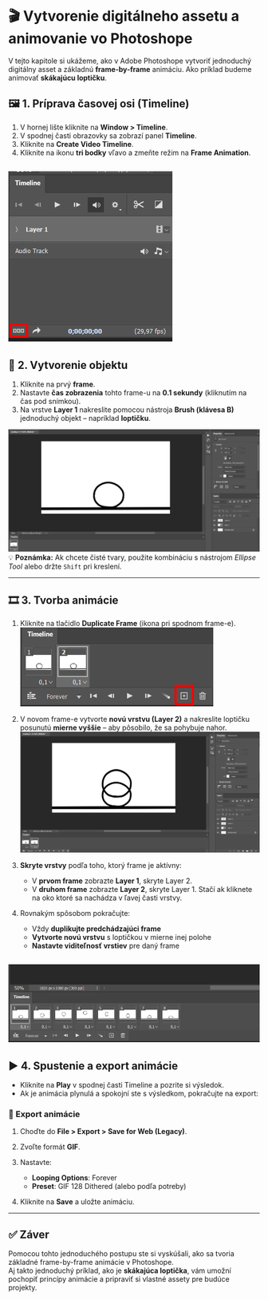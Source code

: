 # 🎬 Vytvorenie digitálneho assetu a animovanie vo Photoshope


V tejto kapitole si ukážeme, ako v Adobe Photoshope vytvoriť jednoduchý digitálny asset a základnú **frame-by-frame** animáciu. Ako príklad budeme animovať **skákajúcu loptičku**.


## 🖼️ 1. Príprava časovej osi (Timeline)

1. V hornej lište kliknite na **Window > Timeline**.
2. V spodnej časti obrazovky sa zobrazí panel **Timeline**.
3. Kliknite na **Create Video Timeline**.
4. Kliknite na ikonu **tri bodky** vľavo a zmeňte režim na **Frame Animation**.

![Create timeline](images/03_1.png) 
---

## 🎨 2. Vytvorenie objektu

1. Kliknite na prvý **frame**.
2. Nastavte **čas zobrazenia** tohto frame-u na **0.1 sekundy** (kliknutím na čas pod snímkou).
3. Na vrstve **Layer 1** nakreslite pomocou nástroja **Brush (klávesa B)** jednoduchý objekt – napríklad **loptičku**.

![Create object](images/03_2.png) 
💡 **Poznámka:** Ak chcete čisté tvary, použite kombináciu s nástrojom *Ellipse Tool* alebo držte `Shift` pri kreslení.

---

## 🎞️ 3. Tvorba animácie

1. Kliknite na tlačidlo **Duplicate Frame** (ikona pri spodnom frame-e).
![Create object](images/03_3.png) 

2. V novom frame-e vytvorte **novú vrstvu (Layer 2)** a nakreslite loptičku posunutú **mierne vyššie** – aby pôsobilo, že sa pohybuje nahor.
![Create object](images/03_4.png) 

3. **Skryte vrstvy** podľa toho, ktorý frame je aktívny:
   - V **prvom frame** zobrazte **Layer 1**, skryte Layer 2.
   - V **druhom frame** zobrazte **Layer 2**, skryte Layer 1.
Stačí ak kliknete na oko ktoré sa nachádza v ľavej časti vrstvy.

4. Rovnakým spôsobom pokračujte:
   - Vždy **duplikujte predchádzajúci frame**
   - **Vytvorte novú vrstvu** s loptičkou v mierne inej polohe
   - **Nastavte viditeľnosť vrstiev** pre daný frame

![Create object](images/03_5.png) 
---

## ▶️ 4. Spustenie a export animácie

- Kliknite na **Play** v spodnej časti Timeline a pozrite si výsledok.
- Ak je animácia plynulá a spokojní ste s výsledkom, pokračujte na export:

### 💾 Export animácie

1. Choďte do **File > Export > Save for Web (Legacy)**.
2. Zvoľte formát **GIF**.
3. Nastavte:
   - **Looping Options**: Forever
   - **Preset**: GIF 128 Dithered (alebo podľa potreby)

4. Kliknite na **Save** a uložte animáciu.

---

## ✅ Záver

Pomocou tohto jednoduchého postupu ste si vyskúšali, ako sa tvoria základné frame-by-frame animácie v Photoshope.  
Aj takto jednoduchý príklad, ako je **skákajúca loptička**, vám umožní pochopiť princípy animácie a pripraviť si vlastné assety pre budúce projekty.
